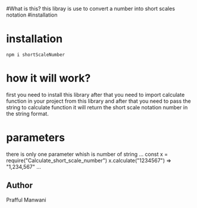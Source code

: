 #What is this?
this libray is use to convert a number into short scales notation
#installation
# installation
`npm i shortScaleNumber`
# how it will work?
 first you need to install this library after that you need to import calculate function in your project from this library and after that you need to pass the string to 
 calculate function it will return the short scale notation number in the string format.
# parameters
  there is only one parameter whish is number of string
  ...
  const x = require("Calculate_short_scale_number")
  x.calculate("1234567") => "1,234,567"
  ...
## Author
Prafful Manwani
